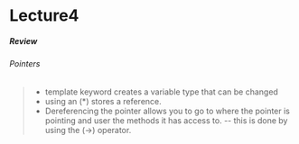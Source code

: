 # Lecture4
##### Review
###### Pointers
>- template keyword creates a variable type that can be changed
>- using an (*) stores a reference.
>- Dereferencing the pointer allows you to go to where the pointer is pointing and user the methods it has access to.
>-- this is done by using the (->) operator. 
